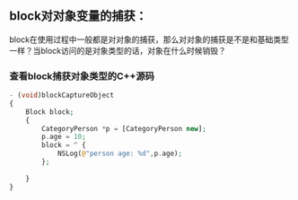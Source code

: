 ## block对对象变量的捕获：

block在使用过程中一般都是对对象的捕获，那么对对象的捕获是不是和基础类型一样？当block访问的是对象类型的话，对象在什么时候销毁？

### 查看block捕获对象类型的C++源码
```php
- (void)blockCaptureObject
{
	Block block;
	{
		CategoryPerson *p = [CategoryPerson new];
		p.age = 10;
		block = ^ {
			NSLog(@"person age: %d",p.age);
		};
		
	}
}
```

